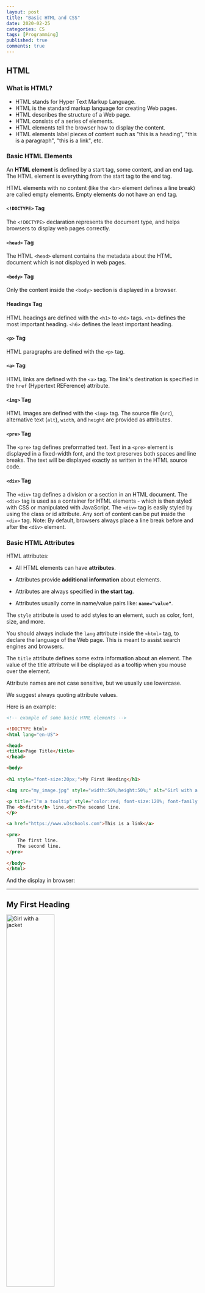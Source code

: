 ```yaml
---
layout: post
title: "Basic HTML and CSS"
date: 2020-02-25
categories: CS
tags: [Programming]
published: true
comments: true
---
```


## HTML

### What is HTML?

- HTML stands for Hyper Text Markup Language.
- HTML is the standard markup language for creating Web pages.
- HTML describes the structure of a Web page.
- HTML consists of a series of elements.
- HTML elements tell the browser how to display the content.
- HTML elements label pieces of content such as "this is a heading", "this is a paragraph", "this is a link", etc.

### Basic HTML Elements

An **HTML element** is defined by a start tag, some content, and an end tag. The HTML element is everything from the start tag to the end tag. 

HTML elements with no content (like the `<br>` element defines a line break) are called empty elements. Empty elements do not have an end tag. 

#### `<!DOCTYPE>` Tag

The `<!DOCTYPE>` declaration represents the document type, and helps browsers to display web pages correctly. 

#### `<head>` Tag

The HTML `<head>` element contains the metadata about the HTML document which is not displayed in web pages. 

#### `<body>` Tag

Only the content inside the `<body>` section is displayed in a browser. 

#### Headings Tag

HTML headings are defined with the `<h1>` to `<h6>` tags. `<h1>` defines the most important heading. `<h6>` defines the least important heading. 

####  `<p>` Tag

HTML paragraphs are defined with the `<p>` tag.

#### `<a>` Tag

HTML links are defined with the `<a>` tag. The link's destination is specified in the `href` (Hypertext REFerence) attribute. 

#### `<img>` Tag

HTML images are defined with the `<img>` tag. The source file (`src`), alternative text (`alt`), `width`, and `height` are provided as attributes. 

#### `<pre>` Tag

The `<pre>` tag defines preformatted text. Text in a `<pre>` element is displayed in a fixed-width font, and the text preserves both spaces and line breaks. The text will be displayed exactly as written in the HTML source code. 

#### `<div>` Tag 

The `<div>` tag defines a division or a section in an HTML document. The `<div>` tag is used as a container for HTML elements - which is then styled with CSS or manipulated with JavaScript. The `<div>` tag is easily styled by using the class or id attribute. Any sort of content can be put inside the `<div>` tag. Note: By default, browsers always place a line break before and after the `<div>` element.

### Basic HTML Attributes

HTML attributes: 

- All HTML elements can have **attributes**.

- Attributes provide **additional information** about elements.

- Attributes are always specified in **the start tag**.

- Attributes usually come in name/value pairs like: **`name="value"`**.

The `style` attribute is used to add styles to an element, such as color, font, size, and more. 

You should always include the `lang` attribute inside the `<html>` tag, to declare the language of the Web page. This is meant to assist search engines and browsers. 

The `title` attribute defines some extra information about an element. The value of the title attribute will be displayed as a tooltip when you mouse over the element. 

Attribute names are not case sensitive, but we usually use lowercase. 

We suggest always quoting attribute values. 

Here is an example: 

```html
<!-- example of some basic HTML elements -->

<!DOCTYPE html>
<html lang="en-US">

<head>
<title>Page Title</title>
</head>

<body>
    
<h1 style="font-size:20px;">My First Heading</h1>

<img src="my_image.jpg" style="width:50%;height:50%;" alt="Girl with a jacket">

<p title="I'm a tooltip" style="color:red; font-size:120%; font-family: Arial; text-align:center;">
The <b>first</b> line.<br>The second line.
</p>

<a href="https://www.w3schools.com">This is a link</a>

<pre>
	The first line.
	The second line.
</pre>
    
</body>
</html>
```

And the display in browser:

---
<h1 style="font-size:20px;">My First Heading</h1>
<img src="my_image.jpg" style="width:50%;height:50%;" alt="Girl with a jacket">

<p title="I'm a tooltip" style="color:red; font-size:120%; font-family: Arial; text-align:center;">
The <b>first</b> line.<br>The second line.
</p>

<a href="https://www.w3schools.com">This is a link</a>

<pre>
	The first line.
	The second line.
</pre>
---

### HTML `class` and `id` Attribute

#### `class` Attribute

The HTML `class` attribute is used to specify a class for an HTML element. Multiple HTML elements can share the same class. The `class` attribute is often used to point to a class name in a style sheet. It can also be used by a JavaScript to access and manipulate elements with the specific class name.

The `class` attribute can be used on **any** HTML element. To create a class, write a period (.) character, followed by a class name, then define the CSS properties within curly braces {}.

```html
<!-- example of HTML class attribute -->

<!DOCTYPE html>
<html>
<head>
<style>
.note {
  font-size: 120%;
  color: red;
}
.city {
  background-color: tomato;
  border: 2px solid black;
  margin: 20px;
  padding: 20px;
}
</style>
</head>
<body>

<h2>My <span class="note">Important</span> Heading</h2>
<p>This is some <span class="note">important</span> text.</p>

<div class="city">
  <h2>London</h2>
  <p>London is the capital of England.</p>
</div>

</body>
</html>
```

The class name can also be used by JavaScript to perform certain tasks for specific elements. JavaScript can access elements with a specific class name with the `getElementsByClassName()` method. 

#### `id` Attribute

The `id` attribute specifies a unique id for an HTML element. The value of the `id` attribute must be unique within the HTML document. 

The `id` attribute is used to point to a specific style declaration in a style sheet. It is also used by JavaScript to access and manipulate the element with the specific id. JavaScript can access an element with a specific id with the `getElementById()` method.

The syntax for id is: write a hash character (#), followed by an id name. Then, define the CSS properties within curly braces {}.

In the following example we have an `<h1>` element that points to the id name "myHeader". This `<h1>` element will be styled according to the `#myHeader` style definition in the head section: 

```html
<!DOCTYPE html>
<html>
<head>
<style>
#myHeader {
  background-color: lightblue;
  color: black;
  padding: 40px;
  text-align: center;
}
</style>
</head>
<body>

<h1 id="myHeader">My Header</h1>

</body>
</html>
```

HTML bookmarks are used to allow readers to jump to specific parts of a webpage. Bookmarks can be useful if your page is very long. To use a bookmark, you must first create it. For example, 

```html
<p id="bookmark" color="grey" style="font-style: italic;">A bookmark</p>
```

<p id="bookmark" color="grey" style="font-style: italic;">A bookmark</p>

Then, add a link to the bookmark ("Link to the bookmark"), from within the same page: 

```html
<a href="#bookmark">Link to the bookmark</a>
```

<a href="#bookmark">Link to the bookmark</a>

Or, add a link from another page:

```html
<a href="html_demo.html#bookmark">Link to the bookmark</a>
```

Then, when the link is clicked, the page will scroll to the location with the bookmark. 

#### Difference Between `class` and `id`

A class name can be used by multiple HTML elements, while an id name must only be used by one HTML element within the page. 

## CSS

**CSS** stands for **C**ascading **S**tyle **S**heets. CSS **describes how HTML elements are to be displayed on**. CSS saves a lot of work. It can control the layout of multiple web pages all at once.

The word **cascading** means that a style applied to a parent element will also apply to all children elements within the parent. So, if you set the color of the body text to "blue", all headings, paragraphs, and other text elements within the body will also get the same color (unless you specify something else).

CSS can be added to HTML elements in 3 ways:

- Inline - by using the `style` attribute in HTML elements;
- Internal - by using a `<style>` element in the `<head>` section;
- External - by using an external CSS file. (most common)

### Inline CSS

An **inline CSS** uses the `style` attribute to apply a unique style to a single HTML element. For example, 

```html
<!-- Inline CSS example -->
<h1 style="color:blue;">A Blue Heading</h1>
<p style="color:red;">A red paragraph.</p>
```

### Internal CSS

An **internal CSS** is used to define a style for a single HTML page, and it is defined in the `<head>` section of an HTML page, within a `<style>` element.

The following example sets the text color of ALL the `<h1>` elements (on that page) to blue, and the text color of ALL the `<p>` elements to red. In addition, the page will be displayed with a "powderblue" background color: 

```html
<!-- Internal CSS example -->

<!DOCTYPE html>
<html>
<head>
<style>
body {background-color: powderblue;}
h1   {color: blue;}
p    {color: red;}
</style>
</head>
<body>

<h1>This is a heading</h1>
<p>This is a paragraph.</p>

</body>
</html>
```

### External CSS

An **external CSS** (external style sheet) is used to define the style for many HTML pages. To use that, add a link to it in the `<head>` section of each HTML page. For example, 

```html
<!-- External CSS example -->

<!DOCTYPE html>
<html>
<head>
  <link rel="stylesheet" href="/html/styles.css">
</head>
<body>

<h1>This is a heading</h1>
<p>This is a paragraph.</p>

</body>
</html>
```

The external style sheet can be written in any text editor. The file must not contain any HTML code, and must be saved with a `.css` extension. Here is how the "`styles.css`" file looks like:

```css
/* CSS file example */

body {
  background-color: powderblue;
}
h1 {
  color: blue;
}
p {
  color: red;
}
```

With an external style sheet, you can change the look of an entire web site, by changing one file. 

External style sheets can be referenced with a full URL: 

```css
<link rel="stylesheet" href="https://www.w3schools.com/html/styles.css">
```

Or with a path relative to the current web page:

```css
<link rel="stylesheet" href="/html/styles.css">
```

### CSS Properties

We demonstrate some commonly used CSS properties. 

The CSS `border` property defines a border around an HTML element. (You can define a border for nearly all HTML elements.)

The CSS `padding` property defines a padding (space) between the text and the border. 

The CSS `margin` property defines a margin (space) outside the border.

```css
p {
  color: red;
  font-family: courier;
  font-size: 160%;
  border: 2px solid powderblue;
  padding: 30px;
  margin: 50px;
}
```

---

**References**:

https://www.w3schools.com/html.

https://www.w3schools.com/css.